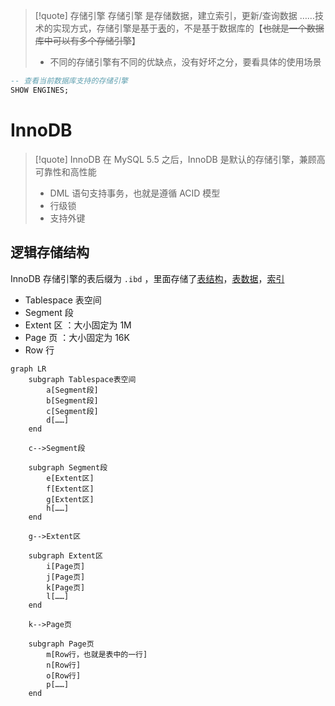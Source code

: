 
>[!quote] 存储引擎
>存储引擎 是存储数据，建立索引，更新/查询数据 ……技术的实现方式，存储引擎是基于<u>表</u>的，不是基于数据库的【~~也就是一个数据库中可以有多个存储引擎~~】
>
>- 不同的存储引擎有不同的优缺点，没有好坏之分，要看具体的使用场景
>

```SQL
-- 查看当前数据库支持的存储引擎
SHOW ENGINES;
```

# InnoDB
>[!quote] InnoDB
>在 MySQL 5.5 之后，InnoDB 是默认的存储引擎，兼顾高可靠性和高性能
>
> - DML 语句支持事务，也就是遵循 ACID 模型
> - 行级锁
> - 支持外键

## 逻辑存储结构
InnoDB 存储引擎的表后缀为 `.ibd` ，里面存储了<u>表结构</u>，<u>表数据</u>，<u>索引</u>

- Tablespace 表空间
- Segment 段
- Extent 区 ：大小固定为 1M
- Page 页 ：大小固定为 16K
- Row 行

```mermaid
graph LR
	subgraph Tablespace表空间
		a[Segment段]
		b[Segment段]
		c[Segment段]
		d[……]
	end

	c-->Segment段

	subgraph Segment段
		e[Extent区]
		f[Extent区]
		g[Extent区]
		h[……]
	end

	g-->Extent区

	subgraph Extent区
		i[Page页]
		j[Page页]
		k[Page页]
		l[……]
	end

	k-->Page页
	
	subgraph Page页
		m[Row行，也就是表中的一行]
		n[Row行]
		o[Row行]
		p[……]
	end	
```










